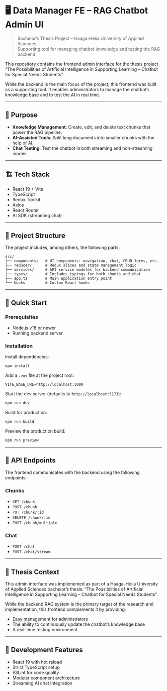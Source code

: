 # 🖥️ Data Manager FE – RAG Chatbot Admin UI

> Bachelor’s Thesis Project – Haaga-Helia University of Applied Sciences  
> Supporting tool for managing chatbot knowledge and testing the RAG backend

This repository contains the frontend admin interface for the thesis project
“The Possibilities of Artificial Intelligence in Supporting Learning – Chatbot for Special Needs Students”.

While the backend is the main focus of the project, this frontend was built as a supporting tool.
It enables administrators to manage the chatbot’s knowledge base and to test the AI in real time.

---

## 🌟 Purpose

- **Knowledge Management**: Create, edit, and delete text chunks that power the RAG pipeline.
- **AI-Assisted Tools**: Split long documents into smaller chunks with the help of AI.
- **Chat Testing**: Test the chatbot in both streaming and non-streaming modes.

---

## 🏗️ Tech Stack

- React 19 + Vite
- TypeScript
- Redux Toolkit
- Axios
- React Router
- AI SDK (streaming chat)

---

## 📂 Project Structure

The project includes, among others, the following parts:
```
src/
├── components/   # UI components: navigation, chat, CRUD forms, etc.
├── reducer/      # Redux slices and state management logic
├── services/     # API service modules for backend communication
├── types/        # Includes typings for both chunks and chat
├── app.ts        # Main application entry point
└── hooks         # Custom React hooks
```

---

## 🚀 Quick Start

### Prerequisites
- Node.js v18 or newer
- Running backend server

### Installation
Install dependencies:
```bash
npm install
```

Add a `.env` file at the project root:
```env
VITE_BASE_URL=http://localhost:3000
```

Start the dev server (defaults to `http://localhost:5173`):
```bash
npm run dev
```

Build for production:
```bash
npm run build
```

Preview the production build:
```bash
npm run preview
```

---

## 🔗 API Endpoints

The frontend communicates with the backend using the following endpoints:

### Chunks
- `GET /chunk`
- `POST /chunk`
- `PUT /chunk/:id`
- `DELETE /chunk/:id`
- `POST /chunk/multiple`

### Chat
- `POST /chat`
- `POST /chat/stream`

---

## 🎯 Thesis Context

This admin interface was implemented as part of a Haaga-Helia University of Applied Sciences bachelor’s thesis:
“The Possibilities of Artificial Intelligence in Supporting Learning – Chatbot for Special Needs Students”.

While the backend RAG system is the primary target of the research and implementation, this frontend complements it by providing:

- Easy management for administrators
- The ability to continuously update the chatbot’s knowledge base
- A real-time testing environment

---

## 🧪 Development Features

- React 19 with hot reload
- Strict TypeScript setup
- ESLint for code quality
- Modular component architecture
- Streaming AI chat integration
